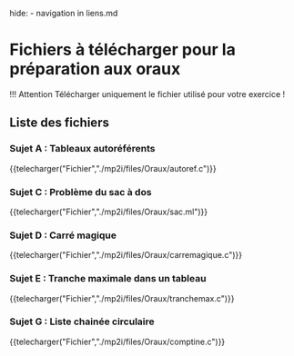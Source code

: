 hide: - navigation  in liens.md

# Fichiers à télécharger pour la préparation aux oraux

!!! Attention
    Télécharger uniquement le fichier utilisé pour votre exercice !

## Liste des fichiers

### Sujet A : Tableaux autoréférents

{{telecharger("Fichier","./mp2i/files/Oraux/autoref.c")}}

### Sujet C : Problème du sac à dos

{{telecharger("Fichier","./mp2i/files/Oraux/sac.ml")}}

### Sujet D : Carré magique

{{telecharger("Fichier","./mp2i/files/Oraux/carremagique.c")}}

### Sujet E : Tranche maximale dans un tableau

{{telecharger("Fichier","./mp2i/files/Oraux/tranchemax.c")}}

### Sujet G : Liste chainée circulaire

{{telecharger("Fichier","./mp2i/files/Oraux/comptine.c")}}